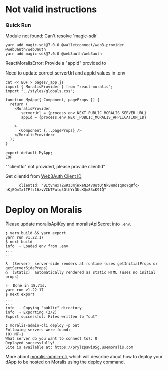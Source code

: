# Not valid instructions

### Quick Run

Module not found: Can't resolve 'magic-sdk'
```
yarn add magic-sdk@7.0.0 @walletconnect/web3-provider @web3auth/web3auth
yarn add magic-sdk@7.0.0 @web3auth/web3auth
```

ReactMoralisError: Provide a "appId" provided to <MoralisProvider>

Need to update correct serverUrl and appId values in .env

```
cat << EOF > pages/_app.js
import { MoralisProvider } from "react-moralis";
import "../styles/globals.css";

function MyApp({ Component, pageProps }) {
  return (
    <MoralisProvider 
       serverUrl = {process.env.NEXT_PUBLIC_MORALIS_SERVER_URL}
       appId = {process.env.NEXT_PUBLIC_MORALIS_APPLICATION_ID}

    >
      <Component {...pageProps} />
    </MoralisProvider>
  );
}

export default MyApp;
EOF
```

"\"clientId\" not provided, please provide clientId"

Get clientId from  [Web3Auth Client ID](https://dashboard.web3auth.io/home/web3auth)

```
      clientId: "BItvnWxTZwRz3mjWxeNZ4VUutQjNkSWUdIqUoYq8fq-hKjEQmIxfTPfz16zvVCbTPutq3OlhYr3UcKQm83xK91Q"
```

# Deploy on Moralis

Please update moralisApiKey and  moralisApiSecret into `.env`.

```
❯ yarn build && yarn export
yarn run v1.22.17
$ next build
info  - Loaded env from .env
...
...

λ  (Server)  server-side renders at runtime (uses getInitialProps or getServerSideProps)
○  (Static)  automatically rendered as static HTML (uses no initial props)

✨  Done in 18.71s.
yarn run v1.22.17
$ next export
...
...
info  - Copying "public" directory
info  - Exporting (2/2)
Export successful. Files written to "out"

❯ moralis-admin-cli deploy -p out
Following servers were found:
(0) MF-1
What server do you want to connect to?: 0
Deployed successfully!
Site is available at: https://prylzpawi05g.usemoralis.com
```

More about [moralis-admin-cli](https://docs.moralis.io/moralis-dapp/tools/moralis-admin-cli), which will describe about how to  deploy your dApp to be hosted on Moralis using the deploy command.
